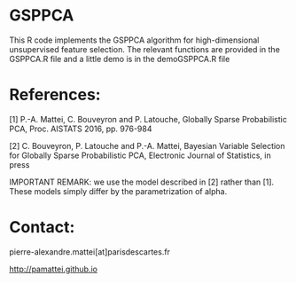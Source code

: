 # GSPPCA
This R code implements the GSPPCA algorithm for high-dimensional unsupervised feature selection.
The relevant functions are provided in the GSPPCA.R file and a little demo is in the demoGSPPCA.R file

# References: 
[1] P.-A. Mattei, C. Bouveyron and P. Latouche, Globally Sparse Probabilistic PCA, Proc. AISTATS 2016, pp. 976-984

[2] C. Bouveyron, P. Latouche and P.-A. Mattei, Bayesian Variable Selection for Globally Sparse Probabilistic PCA, Electronic Journal of Statistics, in press

IMPORTANT REMARK: we use the model described in [2] rather than [1]. These models simply differ by the parametrization of alpha.

# Contact:
pierre-alexandre.mattei[at]parisdescartes.fr 

http://pamattei.github.io

